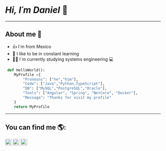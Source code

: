 # *Hi, I´m Daniel* 👋

---

## About me 🤔 

- 👍 I´m from Mexico
- 📖 I like to be in constant learning
- 👨‍🎓 I´m currently studying systems engineering 💻

```python
 def HelloWorld():
    MyProfile ={
        "Pronouns": ["he","him"],
        "Code": ["Java","Python,TypeScript"],
        "DB": ["MySQL","PostgreSQL","Oracle"],
        "Tools": ["Angular", "Spring", "NetCore", "Docker"],
        "Message": "Thanks for visit my profile"
    }
    return MyProfile
```
---

## You can find me 🌎:

<a href="https://www.linkedin.com/in/daniel-castrejon/">
  <img align="left" alt="Daniel's Linkdein" width="22px" src="https://cdn.jsdelivr.net/npm/simple-icons@v3/icons/linkedin.svg" />
</a>
<a href="https://github.com/DanielDrex/">
  <img align="left" alt="Daniel's Github" width="22px" src="https://cdn.jsdelivr.net/npm/simple-icons@v3/icons/github.svg" />
</a>
<a href="https://www.instagram.com/danihcastrejon/">
  <img align="left" alt="Daniel's Instagram" width="22px" src="https://cdn.jsdelivr.net/npm/simple-icons@3.13.0/icons/instagram.svg" />
</a>

<!--
**DanielDrex/DanielDrex** is a ✨ _special_ ✨ repository because its `README.md` (this file) appears on your GitHub profile.

Here are some ideas to get you started:

- 🔭 I’m currently working on ...
- 🌱 I’m currently learning ...
- 👯 I’m looking to collaborate on ...
- 🤔 I’m looking for help with ...
- 💬 Ask me about ...
- 📫 How to reach me: ...
- 😄 Pronouns: ...
- ⚡ Fun fact: ...
-->
